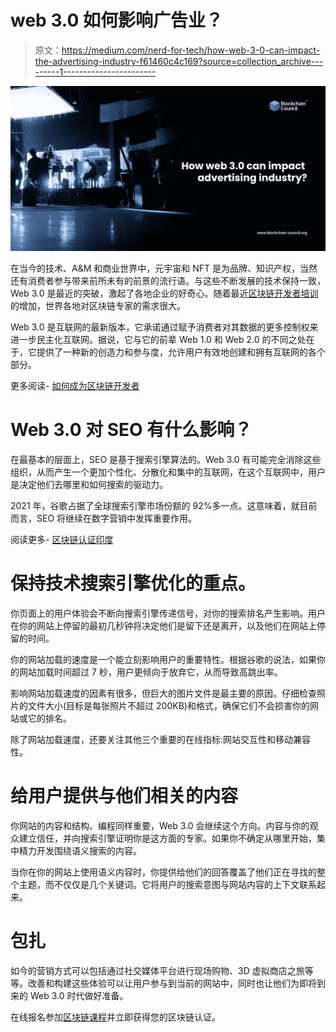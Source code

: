 # web 3.0 如何影响广告业？

> 原文：<https://medium.com/nerd-for-tech/how-web-3-0-can-impact-the-advertising-industry-f61460c4c169?source=collection_archive---------1----------------------->

![](img/bf090f51d3d314362a74519f1cc5105c.png)

在当今的技术、A&M 和商业世界中，元宇宙和 NFT 是为品牌、知识产权，当然还有消费者参与带来前所未有的前景的流行语。与这些不断发展的技术保持一致，Web 3.0 是最近的突破，激起了各地企业的好奇心。随着最近[区块链开发者培训](https://www.blockchain-council.org/certifications/certified-blockchain-developer/)的增加，世界各地对区块链专家的需求很大。

Web 3.0 是互联网的最新版本，它承诺通过赋予消费者对其数据的更多控制权来进一步民主化互联网。据说，它与它的前辈 Web 1.0 和 Web 2.0 的不同之处在于，它提供了一种新的创造力和参与度，允许用户有效地创建和拥有互联网的各个部分。

更多阅读- [如何成为区块链开发者](https://www.blockchain-council.org/blockchain/5-skill-sets-a-blockchain-developer-must-have/)

# Web 3.0 对 SEO 有什么影响？

在最基本的层面上，SEO 是基于搜索引擎算法的。Web 3.0 有可能完全消除这些组织，从而产生一个更加个性化、分散化和集中的互联网，在这个互联网中，用户是决定他们去哪里和如何搜索的驱动力。

2021 年，谷歌占据了全球搜索引擎市场份额的 92%多一点。这意味着，就目前而言，SEO 将继续在数字营销中发挥重要作用。

阅读更多- [区块链认证印度](https://www.blockchain-council.org/info/blockchain-certification-india/)

# 保持技术搜索引擎优化的重点。

你页面上的用户体验会不断向搜索引擎传递信号，对你的搜索排名产生影响。用户在你的网站上停留的最初几秒钟将决定他们是留下还是离开，以及他们在网站上停留的时间。

你的网站加载的速度是一个能立刻影响用户的重要特性。根据谷歌的说法，如果你的网站加载时间超过 7 秒，用户更倾向于放弃它，从而导致高跳出率。

影响网站加载速度的因素有很多，但巨大的图片文件是最主要的原因。仔细检查照片的文件大小(目标是每张照片不超过 200KB)和格式，确保它们不会损害你的网站或它的排名。

除了网站加载速度，还要关注其他三个重要的在线指标:网站交互性和移动兼容性。

# 给用户提供与他们相关的内容

你网站的内容和结构、编程同样重要，Web 3.0 会继续这个方向。内容与你的观众建立信任，并向搜索引擎证明你是这方面的专家。如果你不确定从哪里开始，集中精力开发围绕语义搜索的内容。

当你在你的网站上使用语义内容时，你提供给他们的回答覆盖了他们正在寻找的整个主题，而不仅仅是几个关键词。它将用户的搜索意图与网站内容的上下文联系起来。

# 包扎

如今的营销方式可以包括通过社交媒体平台进行现场购物、3D 虚拟商店之旅等等。改善和构建这些体验可以让用户参与到当前的网站中，同时也让他们为即将到来的 Web 3.0 时代做好准备。

在线报名参加[区块链课程](https://www.blockchain-council.org/online-training/)并立即获得您的区块链认证。
